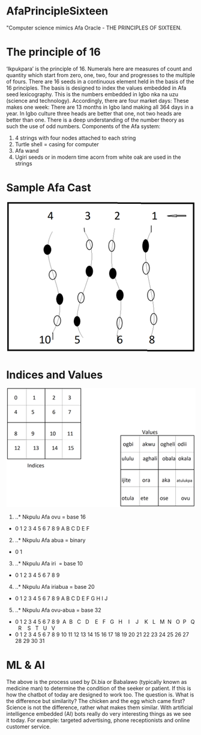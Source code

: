 # AfaPrincipleSixteen
"Computer science mimics Afa Oracle - THE PRINCIPLES OF SIXTEEN.
# The principle of 16 
‘Ikpukpara’ is the principle of 16. Numerals here are measures of count and quantity which start from zero, one, two, four and progresses to the multiple of fours. There are 16 seeds in a continuous element held in the basis of the 16 principles. The basis is designed to index the values embedded in Afa seed lexicography. This is the numbers embedded in Igbo nka na uzu (science and technology). Accordingly, there are four market days: These makes one week: There are 13 months in Igbo land making all 364 days in a year. In Igbo culture three heads are better that one, not two heads are better than one. There is a deep understanding of the number theory as such the use of odd numbers.
Components of the Afa system:
1. 4 strings with four nodes attached to each string
2. Turtle shell                 =                  casing for computer
3. Afa wand
4. Ugiri seeds or in modern time acorn from white oak are used in the strings

# Sample Afa Cast

![alt text](https://github.com/jumezurike/AfaPrincipleSixteen/blob/main/Afastring.png "Sample cast")

# Indices and Values
![alt text](https://github.com/jumezurike/AfaPrincipleSixteen/blob/main/Afamatval.png "Sample cast")
1. ..* Nkpulu Afa ovu = base 16
- 0 1 2 3 4 5 6 7 8 9 A B C D E F
2. ..* Nkpulu Afa abua = binary
- 0 1
3. ..* Nkpulu Afa iri  = base 10
- 0 1 2 3 4 5 6 7 8 9
4. ..* Nkpulu Afa iriabua = base 20
- 0 1 2 3 4 5 6 7 8 9 A B C D E F G H I J 
5. ..* Nkpulu Afa ovu-abua = base 32
- 0 1 2 3 4 5 6 7 8 9  A  B   C   D    E   F   G   H    I    J    K   L    M   N   O   P   Q   R    S   T   U   V  
- 0 1 2 3 4 5 6 7 8 9 10 11   12  13   14  15  16  17   18   19   20  21   22  23  24  25  26  27   28  29  30 31

# ML & AI 
The above is the process used by Di.bia or Babalawo (typically known as medicine man) to determine the condition of the seeker or patient.
If this is how the chatbot of today are designed to work too. The question is. What is the difference but similarity? The chicken and the egg which came first? Science is not the difference, rather what makes them similar.  With artificial intelligence embedded (AI) bots really do very interesting things as we see it today. For example: targeted advertising, phone receptionists and online customer service.
